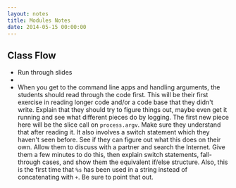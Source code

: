 ```yaml
---
layout: notes
title: Modules Notes
date: 2014-05-15 00:00:00
---
```


## Class Flow

- Run through slides
- 
- When you get to the command line apps and handling arguments, the students
  should read through the code first. This will be their first exercise in
  reading longer code and/or a code base that they didn't write. Explain that
  they should try to figure things out, maybe even get it running and see what
  different pieces do by logging.
  The first new piece here will be the slice call on `process.argv`. Make sure
  they understand that after reading it.
  It also involves a switch statement which they haven't seen before. See if
  they can figure out what this does on their own. Allow them to discuss with a
  partner and search the Internet. Give them a few minutes to do this, then
  explain switch statements, fall-through cases, and show them the equivalent
  if/else structure.
  Also, this is the first time that `%s` has been used in a string instead of
  concatenating with `+`. Be sure to point that out.
